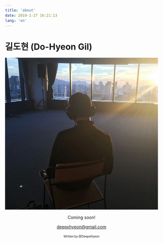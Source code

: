 ```yaml
---
title: 'about'
date: 2019-1-27 16:21:13
lang: 'en'
---
```


# 길도현 (Do-Hyeon Gil)
    
![p](../assets/01.png)
   
   
<div align="center">
      
    
        
           
Coming soon!    
     
deepxhyeon@gmail.com    
    
     
<sub><sup>Written by </sup><sup>@DeepxHyeon</sup></sub>


  

<!--_Thank you for reading my resume. If you want to contact me, Please send me an email._-->

  

</div>
